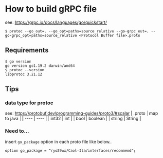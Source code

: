 # How to build gRPC file
see: https://grpc.io/docs/languages/go/quickstart/

```
$ protoc --go_out=. --go_opt=paths=source_relative --go-grpc_out=. --go-grpc_opt=paths=source_relative <Protocol Buffer file>.proto
```

## Requirements
```
$ go version
go version go1.19.2 darwin/amd64
$ protoc --version
libprotoc 3.21.12
```

## Tips
### data type for protoc
see: https://protobuf.dev/programming-guides/proto3/#scalar
| .proto | map to java |
| ---- | ---- |
| int32 | int |
| bool | boolean |
| string | String |

### Need to...
insert `go_package` option in each proto file like below..
```
option go_package = "ryo29wx/Caol-Ila/interfaces/recommend";
```